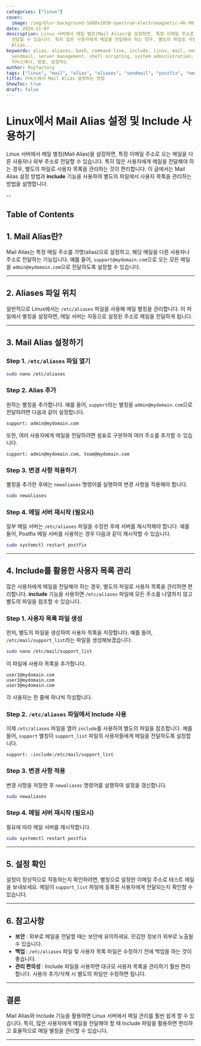 ```yaml
---
categories: ["linux"]
cover:
  image: /img/blur-background-1680x1050-spectrum-electromagnetic-4k-901-1.jpg
date: 2024-11-07
description: Linux 서버에서 메일 별칭(Mail Alias)을 설정하면, 특정 이메일 주소로 오는 메일을 다른 사용자나 외부 주소로
  전달할 수 있습니다. 특히 많은 사용자에게 메일을 전달해야 하는 경우, 별도의 파일로 사용자 목록을 관리하는 것이 편리합니다. 이 글에서는 Mail
  Alias...
keywords: alias, aliases, bash, command line, include, linux, mail, newaliases, postfix,
  sendmail, server management, shell scripting, system administration, terminal, unix,
  리눅스에서, 방법, 설정하는
author: Royfactory
tags: ["linux", "mail", "alias", "aliases", "sendmail", "postfix", "newaliases", "include"]
title: 리눅스에서 Mail Alias 설정하는 방법
ShowToc: true
draft: false
---
```


#  Linux에서 Mail Alias 설정 및 Include 사용하기

Linux 서버에서 메일 별칭(Mail Alias)을 설정하면, 특정 이메일 주소로 오는 메일을 다른 사용자나 외부 주소로 전달할 수 있습니다. 특히 많은 사용자에게 메일을 전달해야 하는 경우, 별도의 파일로 사용자 목록을 관리하는 것이 편리합니다. 이 글에서는 Mail Alias 설정 방법과 **include** 기능을 사용하여 별도의 파일에서 사용자 목록을 관리하는 방법을 설명합니다.

--
## Table of Contents

## 1. Mail Alias란?

Mail Alias는 특정 메일 주소를 가명(alias)으로 설정하고, 해당 메일을 다른 사용자나 주소로 전달하는 기능입니다. 예를 들어, `support@mydomain.com`으로 오는 모든 메일을 `admin@mydomain.com`으로 전달하도록 설정할 수 있습니다.

---

## 2. Aliases 파일 위치

일반적으로 Linux에서는 `/etc/aliases` 파일을 사용해 메일 별칭을 관리합니다. 이 파일에서 별칭을 설정하면, 메일 서버는 자동으로 설정된 주소로 메일을 전달하게 됩니다.

---

## 3. Mail Alias 설정하기

### Step 1. `/etc/aliases` 파일 열기

```bash
sudo nano /etc/aliases
```

### Step 2. Alias 추가

원하는 별칭을 추가합니다. 예를 들어, `support`라는 별칭을 `admin@mydomain.com`으로 전달하려면 다음과 같이 설정합니다.

```plaintext
support: admin@mydomain.com
```

또한, 여러 사용자에게 메일을 전달하려면 쉼표로 구분하여 여러 주소를 추가할 수 있습니다.

```plaintext
support: admin@mydomain.com, team@mydomain.com
```

### Step 3. 변경 사항 적용하기

별칭을 추가한 후에는 `newaliases` 명령어를 실행하여 변경 사항을 적용해야 합니다.

```bash
sudo newaliases
```

### Step 4. 메일 서버 재시작 (필요시)

일부 메일 서버는 `/etc/aliases` 파일을 수정한 후에 서버를 재시작해야 합니다. 예를 들어, Postfix 메일 서버를 사용하는 경우 다음과 같이 재시작할 수 있습니다.

```bash
sudo systemctl restart postfix
```

---

## 4. Include를 활용한 사용자 목록 관리

많은 사용자에게 메일을 전달해야 하는 경우, 별도의 파일로 사용자 목록을 관리하면 편리합니다. **include** 기능을 사용하면 `/etc/aliases` 파일에 모든 주소를 나열하지 않고 별도의 파일을 참조할 수 있습니다.

### Step 1. 사용자 목록 파일 생성

먼저, 별도의 파일을 생성하여 사용자 목록을 저장합니다. 예를 들어, `/etc/mail/support_list`라는 파일을 생성해보겠습니다.

```bash
sudo nano /etc/mail/support_list
```

이 파일에 사용자 목록을 추가합니다.

```plaintext
user1@mydomain.com
user2@mydomain.com
user3@mydomain.com
```

각 사용자는 한 줄에 하나씩 작성합니다.

### Step 2. `/etc/aliases` 파일에서 Include 사용

이제 `/etc/aliases` 파일을 열어 `include`를 사용하여 별도의 파일을 참조합니다. 예를 들어, `support` 별칭이 `support_list` 파일의 사용자들에게 메일을 전달하도록 설정합니다.

```plaintext
support: :include:/etc/mail/support_list
```
### Step 3. 변경 사항 적용

변경 사항을 저장한 후 `newaliases` 명령어를 실행하여 설정을 갱신합니다.

```bash
sudo newaliases
```

### Step 4. 메일 서버 재시작 (필요시)

필요에 따라 메일 서버를 재시작합니다.

```bash
sudo systemctl restart postfix
```

---

## 5. 설정 확인

설정이 정상적으로 작동하는지 확인하려면, 별칭으로 설정한 이메일 주소로 테스트 메일을 보내보세요. 메일이 `support_list` 파일에 등록된 사용자에게 전달되는지 확인할 수 있습니다.

---

## 6. 참고사항

- **보안** : 외부로 메일을 전달할 때는 보안에 유의하세요. 민감한 정보가 외부로 노출될 수 있습니다.
- **백업** : `/etc/aliases` 파일 및 사용자 목록 파일은 수정하기 전에 백업을 하는 것이 좋습니다.
- **관리 편의성** : Include 파일을 사용하면 대규모 사용자 목록을 관리하기 훨씬 편리합니다. 사용자 추가/삭제 시 별도의 파일만 수정하면 됩니다.

---

## 결론

Mail Alias와 Include 기능을 활용하면 Linux 서버에서 메일 관리를 훨씬 쉽게 할 수 있습니다. 특히, 많은 사용자에게 메일을 전달해야 할 때 Include 파일을 활용하면 편리하고 효율적으로 메일 별칭을 관리할 수 있습니다.

---



